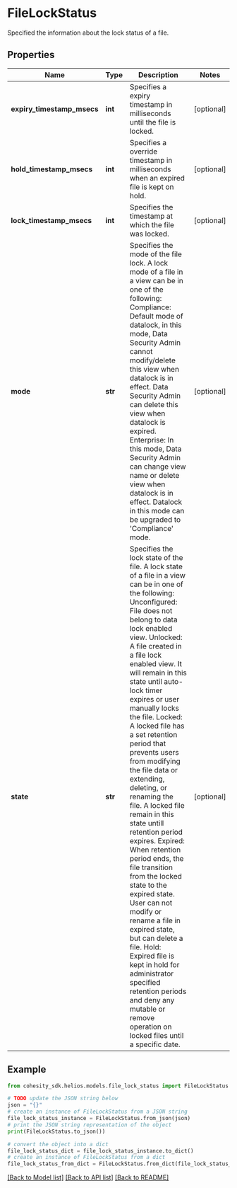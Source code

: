 # FileLockStatus

Specified the information about the lock status of a file.

## Properties

Name | Type | Description | Notes
------------ | ------------- | ------------- | -------------
**expiry_timestamp_msecs** | **int** | Specifies a expiry timestamp in milliseconds until the file is locked. | [optional] 
**hold_timestamp_msecs** | **int** | Specifies a override timestamp in milliseconds when an expired file is kept on hold. | [optional] 
**lock_timestamp_msecs** | **int** | Specifies the timestamp at which the file was locked. | [optional] 
**mode** | **str** | Specifies the mode of the file lock. A lock mode of a file in a view can be in one of the following: Compliance: Default mode of datalock, in this mode,   Data Security Admin cannot modify/delete this view when datalock   is in effect. Data Security Admin can delete this view   when datalock is expired. Enterprise: In this mode, Data Security Admin can change view name or   delete view when datalock is in effect. Datalock in this mode can   be upgraded to &#39;Compliance&#39; mode. | [optional] 
**state** | **str** | Specifies the lock state of the file. A lock state of a file in a view can be in one of the following: Unconfigured: File does not belong to data lock enabled view. Unlocked: A file created in a file lock enabled view. It will remain in   this state until auto-lock timer expires or user manually locks the file. Locked: A locked file has a set retention period that prevents users from   modifying the file data or extending, deleting, or renaming the file.   A locked file remain in this state untill retention period expires. Expired: When retention period ends, the file transition from the locked   state to the expired state. User can not modify or rename a file in expired   state, but can delete a file. Hold: Expired file is kept in hold for administrator specified retention   periods and deny any mutable or remove operation on locked files until a   specific date. | [optional] 

## Example

```python
from cohesity_sdk.helios.models.file_lock_status import FileLockStatus

# TODO update the JSON string below
json = "{}"
# create an instance of FileLockStatus from a JSON string
file_lock_status_instance = FileLockStatus.from_json(json)
# print the JSON string representation of the object
print(FileLockStatus.to_json())

# convert the object into a dict
file_lock_status_dict = file_lock_status_instance.to_dict()
# create an instance of FileLockStatus from a dict
file_lock_status_from_dict = FileLockStatus.from_dict(file_lock_status_dict)
```
[[Back to Model list]](../README.md#documentation-for-models) [[Back to API list]](../README.md#documentation-for-api-endpoints) [[Back to README]](../README.md)


